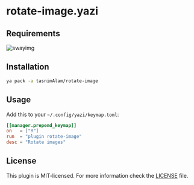 # rotate-image.yazi

## Requirements
![swayimg](https://github.com/artemsen/swayimg)

## Installation

```sh
ya pack -a tasnimAlam/rotate-image
```

## Usage

Add this to your `~/.config/yazi/keymap.toml`:

```toml
[[manager.prepend_keymap]]
on   = ["R"]
run  = "plugin rotate-image"
desc = "Rotate images"
```

## License

This plugin is MIT-licensed. For more information check the [LICENSE](LICENSE) file.
